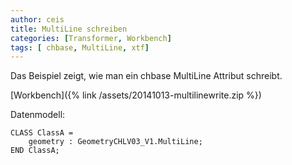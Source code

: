 ```yaml
---
author: ceis
title: MultiLine schreiben
categories: [Transformer, Workbench]
tags: [ chbase, MultiLine, xtf]
---
```


Das Beispiel zeigt, wie man ein chbase MultiLine Attribut schreibt.

[Workbench]({% link /assets/20141013-multilinewrite.zip %})

Datenmodell:

	CLASS ClassA =
		geometry : GeometryCHLV03_V1.MultiLine;
	END ClassA;

